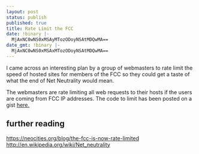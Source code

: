 ```yaml
---
layout: post
status: publish
published: true
title: Rate Limit the FCC
date: !binary |-
  MjAxNC0wNS0xMSAyMTozODoyNSAtMDQwMA==
date_gmt: !binary |-
  MjAxNC0wNS0xMSAxMTozODoyNSAtMDQwMA==
---
```

I came across an interesting plan by a group of webmasters to rate limit the speed of hosted sites for members of the FCC so they could get a taste of what the end of Net Neutrality would mean.

The webmasters are rate limiting all web requests to their hosts if the users are coming from FCC IP addresses. The code to limit has been posted on a gist <a href="https://gist.github.com/kyledrake/e6046644115f185f7af0" title="How to throttle the FCC to dial up modem speeds on your website using Nginx" target="_blank">here.</a>


## further reading

<a href="https://neocities.org/blog/the-fcc-is-now-rate-limited" title="neocities blog" target="_blank">https://neocities.org/blog/the-fcc-is-now-rate-limited</a>
<a href="http://en.wikipedia.org/wiki/Net_neutrality" title="Wikipedia Net Neutrality" target="_blank">http://en.wikipedia.org/wiki/Net_neutrality</a>

